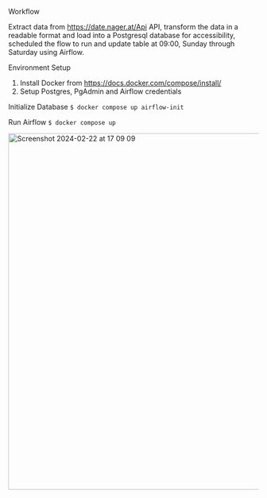 Workflow

Extract data from https://date.nager.at/Api API, transform the data in a readable format and load into a Postgresql database for accessibility, scheduled the flow to run and update table at 09:00, Sunday through Saturday using Airflow.

Environment Setup
1. Install Docker from https://docs.docker.com/compose/install/
2. Setup Postgres, PgAdmin and Airflow credentials

Initialize Database
```$ docker compose up airflow-init```

Run Airflow
```$ docker compose up```

<img width="718" alt="Screenshot 2024-02-22 at 17 09 09" src="https://github.com/toludoyin/public-holiday-pipeline/assets/76572085/dc710a18-82d9-4629-8201-90cf7b356c30">
